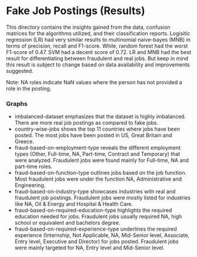 # Fake Job Postings (Results)
This directory contains the insights gained from the data, confusion matrices for the algorithms utilized, and their classification reports. 
Logisitic regression (LR) had very similar results to multinomial naive-bayes (MNB) in terms of precision, recall and F1-score. While, random forest had the worst F1-score of 0.47. SVM had a decent score of 0.72.
LR and MNB had the best result for differentiating between fraudulent and real jobs. But keep in mind this result is subject to change based on data availability and improvements suggested.

Note: NA roles indicate NaN values where the person has not provided a role in the posting.


### Graphs
- imbalanced-dataset emphasizes that the dataset is highly imbalanced. There are more real job postings as compared to fake jobs.
- country-wise-jobs shows the top 11 countries where jobs have been posted. The most jobs have been posted in US, Great Britain and Greece.
- fraud-based-on-employment-type reveals the different employment types (Other, Full-time, NA, Part-time, Contract and Temporary) that were analyzed. Fraudulent jobs were found mainly for Full-time, NA and part-time roles. 
- fraud-based-on-function-type outlines jobs based on the job function. Most fraudulent jobs were under the function NA, Administrative and Engineering.
- fraud-based-on-industry-type showcases industries with real and fraudulent job postings. Fraudulent jobs were mostly listed for industries like NA, Oil & Energy and Hospital & Health Care.  
- fraud-based-on-required-education-type highlights the required education needed for jobs. Fraudulent jobs usually required NA, high school or equivalent and bachelors degree.   
- fraud-based-on-required-experience-type underlines the required experience (Internship, Not Applicable, NA, Mid-Senior level, Associate, Entry level, Executive and Director) for jobs posted. Fraudulent jobs were mainly targeted for NA, Entry level and Mid-Senior level.
